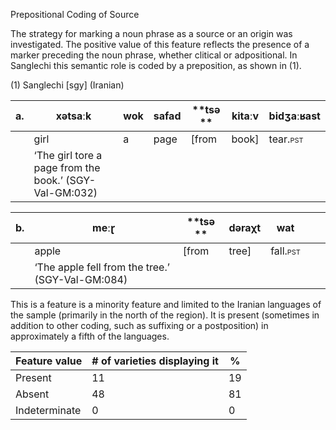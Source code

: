 Prepositional Coding of Source

<span id="_Hlk51063511" class="anchor"></span>The strategy for marking a
noun phrase as a source or an origin was investigated. <span
id="_Hlk51060338" class="anchor"></span>The positive value of this
feature reflects the presence of a marker preceding the noun phrase,
whether clitical or adpositional. In Sanglechi this semantic role is
coded by a preposition, as shown in (1).

(1) <span id="_Ref12281344" class="anchor"></span>Sanglechi
    \[sgy\] (Iranian)

| a.  | xətsaːk                                                | wok | safad | **tsə ** | kitaːv | bidʒaːʁast                                             |
|-----|--------------------------------------------------------|-----|-------|----------|--------|--------------------------------------------------------|
|     | girl                                                   | a   | page  | \[from   | book\] | tear.<span style="font-variant:small-caps;">pst</span> |
|     | ‘The girl tore a page from the book.’ (SGY-Val-GM:032) |

| b.  | meːɽ                                             | **tsə ** | dəraχt | wat                                                    |     |     |
|-----|--------------------------------------------------|----------|--------|--------------------------------------------------------|-----|-----|
|     | apple                                            | \[from   | tree\] | fall.<span style="font-variant:small-caps;">pst</span> |     |     |
|     | ‘The apple fell from the tree.’ (SGY-Val-GM:084) |

This is a feature is a minority feature and limited to the Iranian
languages of the sample (primarily in the north of the region). It is
present (sometimes in addition to other coding, such as suffixing or a
postposition) in approximately a fifth of the languages.

| Feature value | \# of varieties displaying it | %   |
|---------------|-------------------------------|-----|
| Present       | 11                            | 19  |
| Absent        | 48                            | 81  |
| Indeterminate | 0                             | 0   |


